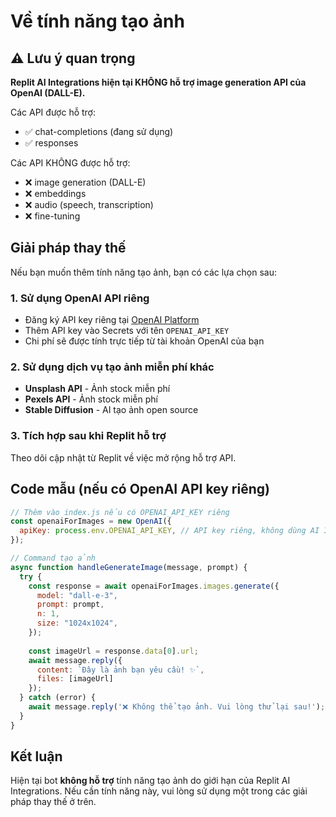 # Về tính năng tạo ảnh

## ⚠️ Lưu ý quan trọng

**Replit AI Integrations hiện tại KHÔNG hỗ trợ image generation API của OpenAI (DALL-E).**

Các API được hỗ trợ:
- ✅ chat-completions (đang sử dụng)
- ✅ responses

Các API KHÔNG được hỗ trợ:
- ❌ image generation (DALL-E)
- ❌ embeddings
- ❌ audio (speech, transcription)
- ❌ fine-tuning

## Giải pháp thay thế

Nếu bạn muốn thêm tính năng tạo ảnh, bạn có các lựa chọn sau:

### 1. Sử dụng OpenAI API riêng
- Đăng ký API key riêng tại [OpenAI Platform](https://platform.openai.com/)
- Thêm API key vào Secrets với tên `OPENAI_API_KEY`
- Chi phí sẽ được tính trực tiếp từ tài khoản OpenAI của bạn

### 2. Sử dụng dịch vụ tạo ảnh miễn phí khác
- **Unsplash API** - Ảnh stock miễn phí
- **Pexels API** - Ảnh stock miễn phí
- **Stable Diffusion** - AI tạo ảnh open source

### 3. Tích hợp sau khi Replit hỗ trợ
Theo dõi cập nhật từ Replit về việc mở rộng hỗ trợ API.

## Code mẫu (nếu có OpenAI API key riêng)

```javascript
// Thêm vào index.js nếu có OPENAI_API_KEY riêng
const openaiForImages = new OpenAI({
  apiKey: process.env.OPENAI_API_KEY, // API key riêng, không dùng AI Integrations
});

// Command tạo ảnh
async function handleGenerateImage(message, prompt) {
  try {
    const response = await openaiForImages.images.generate({
      model: "dall-e-3",
      prompt: prompt,
      n: 1,
      size: "1024x1024",
    });
    
    const imageUrl = response.data[0].url;
    await message.reply({
      content: `Đây là ảnh bạn yêu cầu! ✨`,
      files: [imageUrl]
    });
  } catch (error) {
    await message.reply('❌ Không thể tạo ảnh. Vui lòng thử lại sau!');
  }
}
```

## Kết luận

Hiện tại bot **không hỗ trợ** tính năng tạo ảnh do giới hạn của Replit AI Integrations. Nếu cần tính năng này, vui lòng sử dụng một trong các giải pháp thay thế ở trên.

